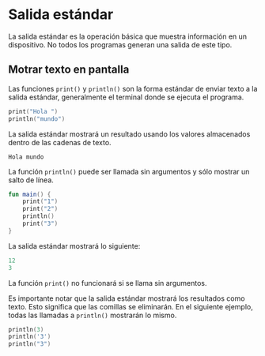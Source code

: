 # Salida estándar

La salida estándar es la operación básica que muestra información en un dispositivo.
No todos los programas generan una salida de este tipo.

## Motrar texto en pantalla

Las funciones `print()` y `println()` son la forma estándar de enviar texto a la salida estándar, generalmente el terminal donde se ejecuta el programa.

```kotlin
print("Hola ")
println("mundo")
```

La salida estándar mostrará un resultado usando los valores almacenados dentro de las cadenas de texto.

```text
Hola mundo
```

La función `println()` puede ser llamada sin argumentos y sólo mostrar un salto de línea.

```kotlin
fun main() {
    print("1")
    print("2")
    println()
    print("3")
}
```

La salida estándar mostrará lo siguiente:

```kotlin
12
3
```

La función `print()` no funcionará si se llama sin argumentos.

Es importante notar que la salida estándar mostrará los resultados como texto.
Esto significa que las comillas se eliminarán.
En el siguiente ejemplo, todas las llamadas a `println()` mostrarán lo mismo.

```kotlin
println(3)
println('3')
println("3")
```

